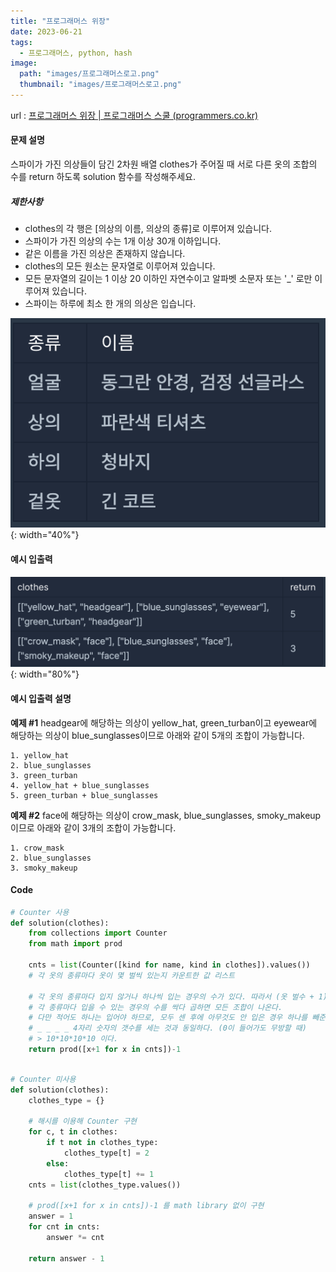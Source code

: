 ```yaml
---
title: "프로그래머스 위장"
date: 2023-06-21
tags:
  - 프로그래머스, python, hash
image:
  path: "images/프로그래머스로고.png"
  thumbnail: "images/프로그래머스로고.png"
---
```


url : [프로그래머스 위장 | 프로그래머스 스쿨 (programmers.co.kr)](https://school.programmers.co.kr/learn/courses/30/lessons/42578)
#### 문제 설명
스파이가 가진 의상들이 담긴 2차원 배열 clothes가 주어질 때 서로 다른 옷의 조합의 수를 return 하도록 solution 함수를 작성해주세요.
##### 제한사항
-   clothes의 각 행은 [의상의 이름, 의상의 종류]로 이루어져 있습니다.
-   스파이가 가진 의상의 수는 1개 이상 30개 이하입니다.
-   같은 이름을 가진 의상은 존재하지 않습니다.
-   clothes의 모든 원소는 문자열로 이루어져 있습니다.
-   모든 문자열의 길이는 1 이상 20 이하인 자연수이고 알파벳 소문자 또는 '_' 로만 이루어져 있습니다.
-   스파이는 하루에 최소 한 개의 의상은 입습니다.

![](/images/2023-06-16-22-03-07.png){: width="40%"}

#### 예시 입출력
![](/images/2023-06-16-22-03-18.png){: width="80%"}
#### 예시 입출력 설명
**예제 #1**
headgear에 해당하는 의상이 yellow_hat, green_turban이고 eyewear에 해당하는 의상이 blue_sunglasses이므로 아래와 같이 5개의 조합이 가능합니다.

    1. yellow_hat
    2. blue_sunglasses
    3. green_turban
    4. yellow_hat + blue_sunglasses
    5. green_turban + blue_sunglasses

**예제 #2**
face에 해당하는 의상이 crow_mask, blue_sunglasses, smoky_makeup이므로 아래와 같이 3개의 조합이 가능합니다.

    1. crow_mask
    2. blue_sunglasses
    3. smoky_makeup

#### Code
```python
# Counter 사용
def solution(clothes):
    from collections import Counter
    from math import prod
        
    cnts = list(Counter([kind for name, kind in clothes]).values())
    # 각 옷의 종류마다 옷이 몇 벌씩 있는지 카운트한 값 리스트
	
	# 각 옷의 종류마다 입지 않거나 하나씩 입는 경우의 수가 있다. 따라서 (옷 벌수 + 1)을 해야한다.
	# 각 종류마다 입을 수 있는 경우의 수를 싹다 곱하면 모든 조합이 나온다.
	# 다만 적어도 하나는 입어야 하므로, 모두 센 후에 아무것도 안 입은 경우 하나를 빼준다.
	# _ _ _ _ 4자리 숫자의 갯수를 세는 것과 동일하다. (0이 들어가도 무방할 때)
	# > 10*10*10*10 이다.
    return prod([x+1 for x in cnts])-1
    
```

```python
# Counter 미사용
def solution(clothes):
    clothes_type = {}

	# 해시를 이용해 Counter 구현
    for c, t in clothes:
        if t not in clothes_type:
            clothes_type[t] = 2
        else:
            clothes_type[t] += 1
	cnts = list(clothes_type.values())

	# prod([x+1 for x in cnts])-1 를 math library 없이 구현
    answer = 1
    for cnt in cnts:
        answer *= cnt

    return answer - 1
```

